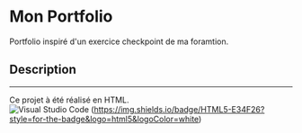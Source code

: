<H1> Mon Portfolio</H1>
Portfolio  inspiré d'un exercice checkpoint de ma foramtion.

## Description 
____
Ce projet à été réalisé en HTML.
<br>
![Visual Studio Code](https://img.shields.io/badge/Visual%20Studio%20Code-0078d7.svg?style=for-the-badge&logo=visual-studio-code&logoColor=white)
(https://img.shields.io/badge/HTML5-E34F26?style=for-the-badge&logo=html5&logoColor=white)

